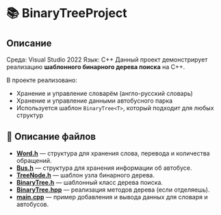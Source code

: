 # 📚 BinaryTreeProject

## Описание
Среда: Visual Studio 2022
Язык: C++
Данный проект демонстрирует реализацию **шаблонного бинарного дерева поиска** на C++.

В проекте реализовано:
- Хранение и управление словарём (англо-русский словарь)
- Хранение и управление данными автобусного парка
- Используется шаблон `BinaryTree<T>`, который подходит для любых структур

## 📌 Описание файлов

- **[Word.h](./include/Word.h)** — структура для хранения слова, перевода и количества обращений.
- **[Bus.h](./include/Bus.h)** — структура для хранения информации об автобусе.
- **[TreeNode.h](./include/TreeNode.h)** — шаблон узла бинарного дерева.
- **[BinaryTree.h](./include/BinaryTree.h)** — шаблонный класс дерева поиска.
- **[BinaryTree.hpp](./src/BinaryTree.hpp)** — реализация методов дерева (если отделяешь).
- **[main.cpp](./main.cpp)** — пример добавления и вывода данных для словаря и автобусов.

